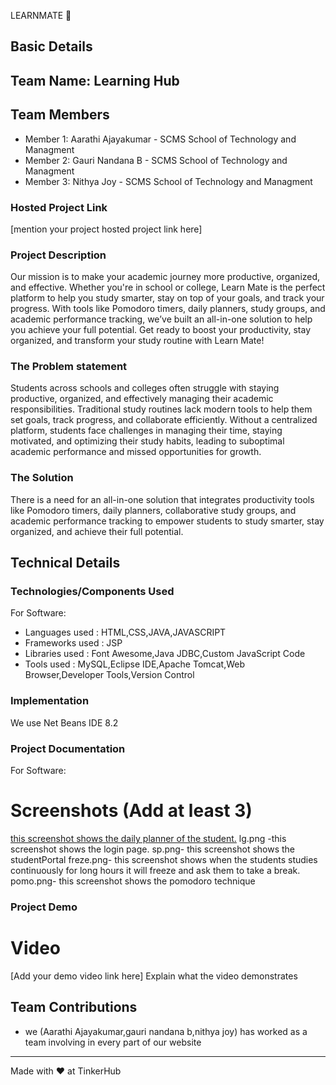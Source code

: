 LEARNMATE 🎯


## Basic Details

## Team Name: Learning Hub


## Team Members

- Member 1: Aarathi Ajayakumar - SCMS School of Technology and Managment
- Member 2: Gauri Nandana B - SCMS School of Technology and Managment
- Member 3: Nithya Joy - SCMS School of Technology and Managment

### Hosted Project Link
[mention your project hosted project link here]

### Project Description

Our mission is to make your academic journey more productive, organized, and effective. 
Whether you're in school or college, Learn Mate is the perfect platform to help you study smarter, stay on top of your goals, and track your progress. 
With tools like Pomodoro timers, daily planners, study groups, and academic performance tracking, we’ve built an all-in-one solution to help you achieve your full potential.
Get ready to boost your productivity, stay organized, and transform your study routine with Learn Mate!

### The Problem statement

Students across schools and colleges often struggle with staying productive, organized, and effectively managing their academic responsibilities. 
Traditional study routines lack modern tools to help them set goals, track progress, and collaborate efficiently. Without a centralized platform, 
students face challenges in managing their time, staying motivated, and optimizing their study habits, leading to suboptimal academic performance and missed opportunities for growth. 

### The Solution

There is a need for an all-in-one solution that integrates productivity tools like Pomodoro timers, daily planners, collaborative study groups, and academic performance tracking to 
empower students to study smarter, stay organized, and achieve their full potential.


## Technical Details

### Technologies/Components Used

For Software:
- Languages used : HTML,CSS,JAVA,JAVASCRIPT
- Frameworks used : JSP
- Libraries used : Font Awesome,Java JDBC,Custom JavaScript Code
- Tools used : MySQL,Eclipse IDE,Apache Tomcat,Web Browser,Developer Tools,Version Control


### Implementation

We use Net Beans IDE 8.2

### Project Documentation
For Software:

# Screenshots (Add at least 3)

[this screenshot shows the daily planner of the student.](dp.png)
lg.png -this screenshot shows the login page.
sp.png- this screenshot shows the studentPortal
freze.png- this screenshot shows when the students studies continuously for long hours it will freeze and ask them to take a break.
pomo.png- this screenshot shows the pomodoro technique

### Project Demo
# Video
[Add your demo video link here]
Explain what the video demonstrates


## Team Contributions
- we (Aarathi Ajayakumar,gauri nandana b,nithya joy) has worked as a team involving in every part of our website

---
Made with ❤ at TinkerHub
